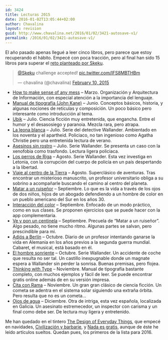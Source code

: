 ```yaml
---
id: 3424
title: Lecturas 2015
date: 2016-01-02T13:05:44+02:00
author: Chavalina
layout: revision
guid: http://www.chavalina.net/2016/01/02/3421-autosave-v1/
permalink: /2016/01/02/3421-autosave-v1/
---
```

El año pasado apenas llegué a leer cinco libros, pero parece que estoy recuperando el hábito. Empecé con poca tracción, pero al final han sido 15 libros para superar el [reto planteado por Skeku](http://www.criteriondg.info/wordpress/12-meses-12-libros/).

<blockquote class="twitter-tweet" lang="en">
  <p lang="en" dir="ltr">
    <a href="https://twitter.com/Skeku">@Skeku</a> challenge accepted! <a href="http://t.co/IFS8MBTHBm">pic.twitter.com/IFS8MBTHBm</a>
  </p>
  
  <p>
    &mdash; chavalina (@chavalina) <a href="https://twitter.com/chavalina/status/565179804421746688">February 10, 2015</a>
  </p>
</blockquote>



  * <a href="http://www.amazon.es/gp/product/1500615994/ref=as_li_ss_tl?ie=UTF8&camp=3626&creative=24822&creativeASIN=1500615994&linkCode=as2&tag=chavadiari-21" title="– Organización y Arquitectura de Información, con especial atención a la importancia del lenguaje" target="_blank">How to make sense of any mess</a> – Marzo. Organización y Arquitectura de Información, con especial atención a la importancia del lenguaje.
  * <a href="http://www.amazon.es/gp/product/8425225124/ref=as_li_ss_tl?ie=UTF8&camp=3626&creative=24822&creativeASIN=8425225124&linkCode=as2&tag=chavadiari-21" title="Conceptos básicos, historia, y algunas nociones de retículas y composición. Un poco básico pero interesante como introducción al tema." target="_blank">Manual de tipografía (John Kane)</a> – Junio. Conceptos básicos, historia, y algunas nociones de retículas y composición. Un poco básico pero interesante como introducción al tema.
  * [Ubik](http://www.amazon.es/gp/product/8445000276/ref=as_li_ss_tl?ie=UTF8&camp=3626&creative=24822&creativeASIN=8445000276&linkCode=as2&tag=chavadiari-21 "– Ciencia ficción muy entretenida, que engancha. Entre el humor y el desasosiego y paranoia. Mezcla rara, pero atrapa") – Julio. Ciencia ficción muy entretenida, que engancha. Entre el humor y el desasosiego y paranoia. Mezcla rara, pero atrapa.
  * <a href="http://www.amazon.es/gp/product/8483835223/ref=as_li_ss_tl?ie=UTF8&camp=3626&creative=24822&creativeASIN=8483835223&linkCode=as2&tag=chavadiari-21" title="Serie del detective Wallander. Ambientado en los noventa y el apartheid. Policiaco, no tan ingenioso como Agatha Christie pero una entretenida lectura de verano." target="_blank">La leona blanca</a> – Julio. Serie del detective Wallander. Ambientado en los noventa y el apartheid. Policiaco, no tan ingenioso como Agatha Christie pero una entretenida lectura de verano.
  * <a href="http://www.amazon.es/gp/product/8483835207/ref=as_li_ss_tl?ie=UTF8&camp=3626&creative=24822&creativeASIN=8483835207&linkCode=as2&tag=chavadiari-21" title="Serie Wallander. Se presenta un caso con la xenofobia como trasfondo. Lectura ligera policiaca." target="_blank">Asesinos sin rostro</a> – Julio. Serie Wallander. Se presenta un caso con la xenofobia como trasfondo. Lectura ligera policiaca.
  * <a href="http://www.amazon.es/gp/product/8483835215/ref=as_li_ss_tl?ie=UTF8&camp=3626&creative=24822&creativeASIN=8483835215&linkCode=as2&tag=chavadiari-21" title="Serie Wallander. Esta vez investiga en Letonia, con la corrupción del cuerpo de policía en un país despertando a la libertad." target="_blank">Los perros de Riga</a> – Agosto. Serie Wallander. Esta vez investiga en Letonia, con la corrupción del cuerpo de policía en un país despertando a la libertad.
  * <a href="http://www.amazon.es/gp/product/1511481641/ref=as_li_ss_tl?ie=UTF8&camp=3626&creative=24822&creativeASIN=1511481641&linkCode=as2&tag=chavadiari-21" title="Superclásico de aventuras. Tras encontrar un misterioso manuscrito, un profesor universitario obliga a su sobrino a acompañarle buscando el camino al centro del planeta." target="_blank">Viaje al centro de la Tierra</a> – Agosto. Superclásico de aventuras. Tras encontrar un misterioso manuscrito, un profesor universitario obliga a su sobrino a acompañarle buscando el camino al centro del planeta.
  * <a href="http://www.amazon.es/gp/product/0718076370/ref=as_li_ss_tl?ie=UTF8&camp=3626&creative=24822&creativeASIN=0718076370&linkCode=as2&tag=chavadiari-21" title="Lo que es la vida a través de los ojos de dos niños, hijos de un abogado defendiendo a un hombre de color en un pueblo americano del Sur en los años 30." target="_blank">Matar a un ruiseñor</a> – Septiembre. Lo que es la vida a través de los ojos de dos niños, hijos de un abogado defendiendo a un hombre de color en un pueblo americano del Sur en los años 30.
  * [Interacción del color](http://www.amazon.es/gp/product/8420664618/ref=as_li_ss_tl?ie=UTF8&camp=3626&creative=24822&creativeASIN=8420664618&linkCode=as2&tag=chavadiari-21 "– Enfocado de un modo práctico, como en sus clases. Se proponen ejercicios que se puede hacer con la app complementaria.") – Septiembre. Enfocado de un modo práctico, como en sus clases. Se proponen ejercicios que se puede hacer con la app complementaria.
  * [Ve y pon un centinela](http://www.amazon.es/gp/product/B00UFA8N40/ref=as_li_ss_tl?ie=UTF8&camp=3626&creative=24822&creativeASIN=B00UFA8N40&linkCode=as2&tag=chavadiari-21 "– Precuela de “Matar a un ruiseñor”. Algo pesado, no tiene mucho ritmo. Algunas partes se salvan, pero prescindible para mi.") – Septiembre. Precuela de “Matar a un ruiseñor”. Algo pesado, no tiene mucho ritmo. Algunas partes se salvan, pero prescindible para mi.
  * [Adiós a Berlín](http://www.amazon.es/gp/product/8416011273/ref=as_li_ss_tl?ie=UTF8&camp=3626&creative=24822&creativeASIN=8416011273&linkCode=as2&tag=chavadiari-21 "– Diario de un profesor intentando ganarse la vida en Alemania en los años previos a la segunda guerra mundial. Cabaret, el musical, está basado en él.") – Octubre. Diario de un profesor intentando ganarse la vida en Alemania en los años previos a la segunda guerra mundial. Cabaret, el musical, está basado en él.
  * [El hombre sonriente](http://www.amazon.es/gp/product/8483835231/ref=as_li_ss_tl?ie=UTF8&camp=3626&creative=24822&creativeASIN=8483835231&linkCode=as2&tag=chavadiari-21 "Serie Wallander. Un accidente de coche que resulta no ser tal. Un castillo inexpugnable donde un magnate espera a Wallander sin perder la sonrisa. Buenas premisas, pero flojea.") – Octubre. Serie Wallander. Un accidente de coche que resulta no ser tal. Un castillo inexpugnable donde un magnate espera a Wallander sin perder la sonrisa. Buenas premisas, pero flojea.
  * [Thinking with Type](http://thinkingwithtype.com/ "Manual de tipografía bastante completo, con muchos ejemplos y fácil de leer. Se puede encontrar gratis online además de en su versión impresa.") – Noviembre. Manual de tipografía bastante completo, con muchos ejemplos y fácil de leer. Se puede encontrar gratis online además de en su versión impresa.
  * [Cita con Rama](http://www.amazon.es/gp/product/8435021521/ref=as_li_ss_tl?ie=UTF8&camp=3626&creative=24822&creativeASIN=8435021521&linkCode=as2&tag=chavadiari-21 "– Un gran gran clásico de ciencia ficción. Un cometa se adentra en el sistema solar siguiendo una extraña órbita. Pero resulta que no es un cometa…") – Noviembre. Un gran gran clásico de ciencia ficción. Un cometa se adentra en el sistema solar siguiendo una extraña órbita. Pero resulta que no es un cometa…
  * [Ojos de agua](http://www.amazon.es/gp/product/8483464950/ref=as_li_ss_tl?ie=UTF8&camp=3626&creative=24822&creativeASIN=8483464950&linkCode=as2&tag=chavadiari-21 "Otra de intriga, esta vez española, localizada en Galicia. Un asesinato estremecedor, un inspector con carisma y un final como debe ser. De lectura muy ligera y entretenido.") – Diciembre. Otra de intriga, esta vez española, localizada en Galicia. Un asesinato estremecedor, un inspector con carisma y un final como debe ser. De lectura muy ligera y entretenido.

Me han quedado en el tintero [The Design of Everyday Things](http://www.amazon.es/gp/product/0465050654/ref=as_li_ss_tl?ie=UTF8&camp=3626&creative=24822&creativeASIN=0465050654&linkCode=as2&tag=chavadiari-21), que empecé en navidades, [Civilización y barbarie](http://www.amazon.es/gp/product/8408053108/ref=as_li_ss_tl?ie=UTF8&camp=3626&creative=24822&creativeASIN=8408053108&linkCode=as2&tag=chavadiari-21), y [Nada es gratis](http://www.amazon.es/gp/product/B0064BRY0S/ref=as_li_ss_tl?ie=UTF8&camp=3626&creative=24822&creativeASIN=B0064BRY0S&linkCode=as2&tag=chavadiari-21), aunque de éste he leído artículos sueltos. Quedan pues, los primeros de la lista para 2016.